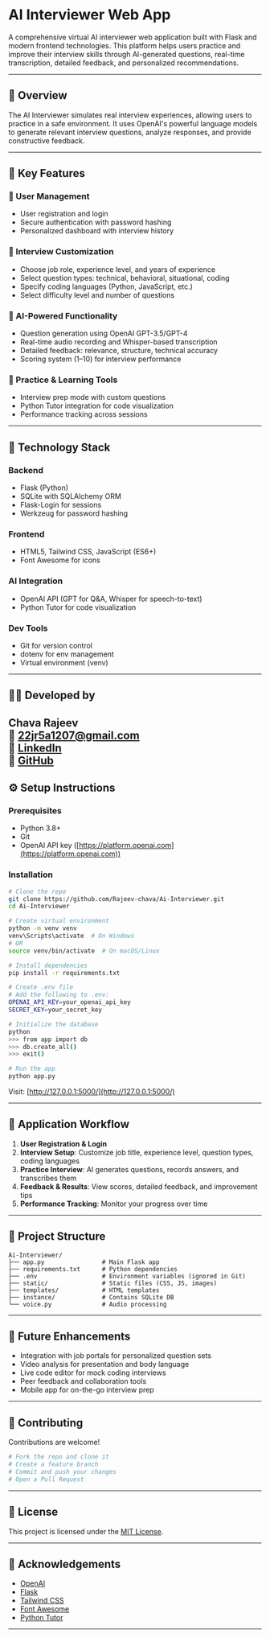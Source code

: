 # AI Interviewer Web App

A comprehensive virtual AI interviewer web application built with Flask and modern frontend technologies. This platform helps users practice and improve their interview skills through AI-generated questions, real-time transcription, detailed feedback, and personalized recommendations.

---

## 🚀 Overview

The AI Interviewer simulates real interview experiences, allowing users to practice in a safe environment. It uses OpenAI's powerful language models to generate relevant interview questions, analyze responses, and provide constructive feedback.

---

## 🔑 Key Features

### 👤 User Management

* User registration and login
* Secure authentication with password hashing
* Personalized dashboard with interview history

### 🎯 Interview Customization

* Choose job role, experience level, and years of experience
* Select question types: technical, behavioral, situational, coding
* Specify coding languages (Python, JavaScript, etc.)
* Select difficulty level and number of questions

### 🤖 AI-Powered Functionality

* Question generation using OpenAI GPT-3.5/GPT-4
* Real-time audio recording and Whisper-based transcription
* Detailed feedback: relevance, structure, technical accuracy
* Scoring system (1–10) for interview performance

### 🧠 Practice & Learning Tools

* Interview prep mode with custom questions
* Python Tutor integration for code visualization
* Performance tracking across sessions

---

## 🧰 Technology Stack

### Backend

* Flask (Python)
* SQLite with SQLAlchemy ORM
* Flask-Login for sessions
* Werkzeug for password hashing

### Frontend

* HTML5, Tailwind CSS, JavaScript (ES6+)
* Font Awesome for icons

### AI Integration

* OpenAI API (GPT for Q\&A, Whisper for speech-to-text)
* Python Tutor for code visualization

### Dev Tools

* Git for version control
* dotenv for env management
* Virtual environment (venv)

---
## 🧑‍💻 Developed by

**Chava Rajeev**  
📧 22jr5a1207@gmail.com  
🔗 [LinkedIn](https://www.linkedin.com/in/chavarajeev)  
🔗 [GitHub](https://github.com/Rajeev-chava)
---

## ⚙️ Setup Instructions

### Prerequisites

* Python 3.8+
* Git
* OpenAI API key ([https://platform.openai.com](https://platform.openai.com))

### Installation

```bash
# Clone the repo
git clone https://github.com/Rajeev-chava/Ai-Interviewer.git
cd Ai-Interviewer

# Create virtual environment
python -m venv venv
venv\Scripts\activate  # On Windows
# OR
source venv/bin/activate  # On macOS/Linux

# Install dependencies
pip install -r requirements.txt

# Create .env file
# Add the following to .env:
OPENAI_API_KEY=your_openai_api_key
SECRET_KEY=your_secret_key

# Initialize the database
python
>>> from app import db
>>> db.create_all()
>>> exit()

# Run the app
python app.py
```

Visit: [http://127.0.0.1:5000/](http://127.0.0.1:5000/)

---

## 🧭 Application Workflow

1. **User Registration & Login**
2. **Interview Setup**: Customize job title, experience level, question types, coding languages
3. **Practice Interview**: AI generates questions, records answers, and transcribes them
4. **Feedback & Results**: View scores, detailed feedback, and improvement tips
5. **Performance Tracking**: Monitor your progress over time

---

## 📁 Project Structure

```
Ai-Interviewer/
├── app.py                # Main Flask app
├── requirements.txt      # Python dependencies
├── .env                  # Environment variables (ignored in Git)
├── static/               # Static files (CSS, JS, images)
├── templates/            # HTML templates
├── instance/             # Contains SQLite DB
└── voice.py              # Audio processing
```

---

## 🔮 Future Enhancements

* Integration with job portals for personalized question sets
* Video analysis for presentation and body language
* Live code editor for mock coding interviews
* Peer feedback and collaboration tools
* Mobile app for on-the-go interview prep

---

## 🤝 Contributing

Contributions are welcome!

```bash
# Fork the repo and clone it
# Create a feature branch
# Commit and push your changes
# Open a Pull Request
```

---

## 📜 License

This project is licensed under the [MIT License](LICENSE).

---

## 🙏 Acknowledgements

* [OpenAI](https://openai.com/)
* [Flask](https://flask.palletsprojects.com/)
* [Tailwind CSS](https://tailwindcss.com/)
* [Font Awesome](https://fontawesome.com/)
* [Python Tutor](https://pythontutor.com/)

---

